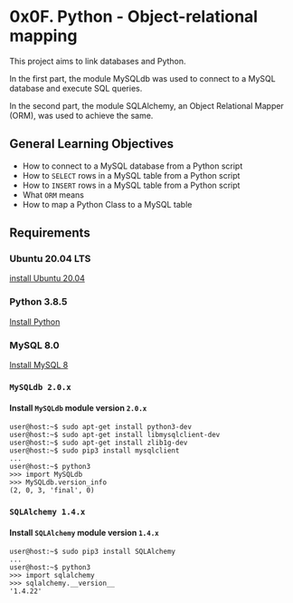 # 0x0F. Python - Object-relational mapping

This project aims to link databases and Python.

In the first part, the module MySQLdb was used to connect to a MySQL database and execute SQL queries.

In the second part, the module SQLAlchemy, an Object Relational Mapper (ORM), was used to achieve the same.

## General Learning Objectives

* How to connect to a MySQL database from a Python script
* How to `SELECT` rows in a MySQL table from a Python script
* How to `INSERT` rows in a MySQL table from a Python script
* What `ORM` means
* How to map a Python Class to a MySQL table

## Requirements

### Ubuntu 20.04 LTS

[install Ubuntu 20.04]()

### Python 3.8.5

[Install Python]()

### MySQL 8.0

[Install MySQL 8]()

### `MySQLdb 2.0.x`

#### Install `MySQLdb` module version `2.0.x`

```console
user@host:~$ sudo apt-get install python3-dev
user@host:~$ sudo apt-get install libmysqlclient-dev
user@host:~$ sudo apt-get install zlib1g-dev
user@host:~$ sudo pip3 install mysqlclient
...
user@host:~$ python3
>>> import MySQLdb
>>> MySQLdb.version_info 
(2, 0, 3, 'final', 0)
```

### `SQLAlchemy 1.4.x`

#### Install `SQLAlchemy` module version `1.4.x`

```console
user@host:~$ sudo pip3 install SQLAlchemy
...
user@host:~$ python3
>>> import sqlalchemy
>>> sqlalchemy.__version__ 
'1.4.22'
```

